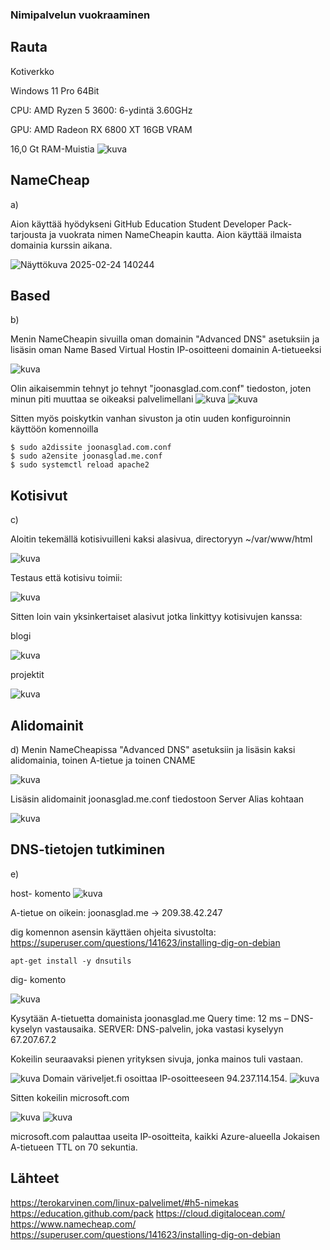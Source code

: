 ### Nimipalvelun vuokraaminen

## Rauta

Kotiverkko

Windows 11 Pro 64Bit

CPU: AMD Ryzen 5 3600: 6-ydintä 3.60GHz

GPU: AMD Radeon RX 6800 XT 16GB VRAM

16,0 Gt RAM-Muistia
![kuva](https://github.com/user-attachments/assets/f2ea1737-7cca-4ad0-b4db-09c38adc61f3)

## NameCheap

a) 

Aion käyttää hyödykseni GitHub Education Student Developer Pack- tarjousta ja vuokrata nimen NameCheapin kautta. Aion käyttää ilmaista domainia kurssin aikana.

![Näyttökuva 2025-02-24 140244](https://github.com/user-attachments/assets/b700e2ff-a569-465b-98e4-1e54c4161280)

## Based
b) 

Menin NameCheapin sivuilla oman domainin "Advanced DNS" asetuksiin ja lisäsin oman Name Based Virtual Hostin IP-osoitteeni domainin A-tietueeksi

![kuva](https://github.com/user-attachments/assets/44e9eb25-108b-4079-be80-93ff5931a8f0)

Olin aikaisemmin tehnyt jo tehnyt "joonasglad.com.conf" tiedoston, joten minun piti muuttaa se oikeaksi palvelimellani
![kuva](https://github.com/user-attachments/assets/1b5fabcd-d64a-47e5-9237-2252a0836ca7)
![kuva](https://github.com/user-attachments/assets/7bea16f1-fb76-4d65-be18-468fce866753)

Sitten myös poiskytkin vanhan sivuston ja otin uuden konfiguroinnin käyttöön komennoilla

```
$ sudo a2dissite joonasglad.com.conf
$ sudo a2ensite joonasglad.me.conf
$ sudo systemctl reload apache2
```

## Kotisivut
c)

Aloitin tekemällä kotisivuilleni kaksi alasivua, directoryyn ~/var/www/html

![kuva](https://github.com/user-attachments/assets/1d490a0a-6aed-47e3-8a83-7c70f94ab688)

Testaus että kotisivu toimii:

![kuva](https://github.com/user-attachments/assets/58da4bb1-023b-4049-9e38-3a9e76799a07)

Sitten loin vain yksinkertaiset alasivut jotka linkittyy kotisivujen kanssa:

blogi

![kuva](https://github.com/user-attachments/assets/38562e87-97b3-429e-8363-41066b9a7b54)

projektit

![kuva](https://github.com/user-attachments/assets/31bb524e-caf0-4e9d-b383-9d3c445901e6)

## Alidomainit
d)
Menin NameCheapissa "Advanced DNS" asetuksiin ja lisäsin kaksi alidomainia, toinen A-tietue ja toinen CNAME

![kuva](https://github.com/user-attachments/assets/0ab79d77-13a2-4084-9c88-e92994fa6029)

Lisäsin alidomainit joonasglad.me.conf tiedostoon Server Alias kohtaan

![kuva](https://github.com/user-attachments/assets/16f093aa-0105-43e5-8bf5-95f147289277)

## DNS-tietojen tutkiminen

e)

host- komento
![kuva](https://github.com/user-attachments/assets/9e96933e-e2d2-434d-a8b4-825d6fc482bf)

A-tietue on oikein: joonasglad.me → 209.38.42.247


dig komennon asensin käyttäen ohjeita sivustolta: https://superuser.com/questions/141623/installing-dig-on-debian

```
apt-get install -y dnsutils
```
dig- komento

![kuva](https://github.com/user-attachments/assets/078e4dc4-34be-422c-9d01-3b74530e69e6)

Kysytään A-tietuetta domainista joonasglad.me
Query time: 12 ms – DNS-kyselyn vastausaika.
SERVER: DNS-palvelin, joka vastasi kyselyyn 67.207.67.2


Kokeilin seuraavaksi pienen yrityksen sivuja, jonka mainos tuli vastaan.

![kuva](https://github.com/user-attachments/assets/65c1a326-e8d9-4a68-a465-1b28fb57b335)
Domain väriveljet.fi osoittaa IP-osoitteeseen 94.237.114.154.
![kuva](https://github.com/user-attachments/assets/0b761384-8ff0-4f1b-9e3e-789eb541551d)

Sitten kokeilin microsoft.com 

![kuva](https://github.com/user-attachments/assets/6cdbe70d-a8a4-42f0-8323-f6641648a673)
![kuva](https://github.com/user-attachments/assets/fea1fa96-84d1-4834-a84b-bcd6fa3613a3)

 microsoft.com palauttaa useita IP-osoitteita, kaikki Azure-alueella
 Jokaisen A-tietueen TTL on 70 sekuntia.

## Lähteet

https://terokarvinen.com/linux-palvelimet/#h5-nimekas
https://education.github.com/pack
https://cloud.digitalocean.com/
https://www.namecheap.com/
https://superuser.com/questions/141623/installing-dig-on-debian





